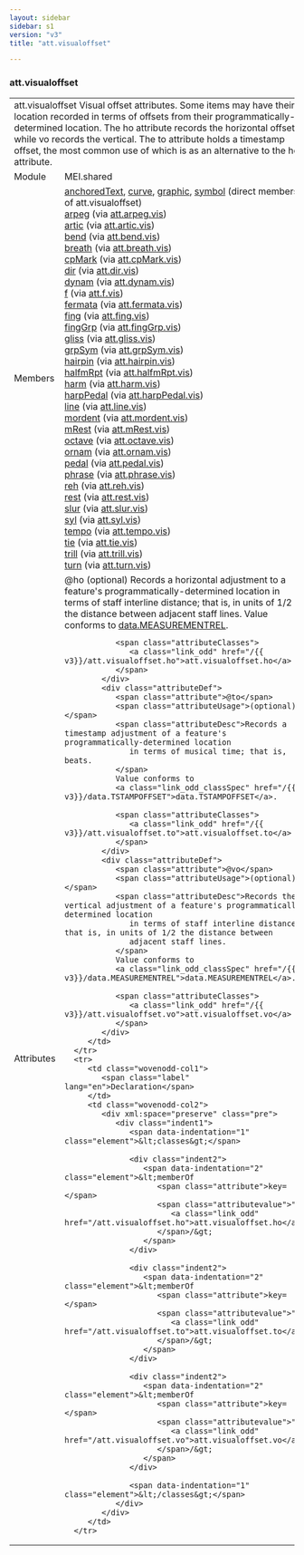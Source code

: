 ```yaml
---
layout: sidebar
sidebar: s1
version: "v3"
title: "att.visualoffset"

---
```


<div class="classSpec att">
   <h3 id="att.visualoffset">att.visualoffset</h3>
   <table class="wovenodd">
      <tr>
         <td colspan="2" class="wovenodd-col2">
            <span class="label">att.visualoffset</span> Visual offset attributes. Some items may have their location recorded in terms of
            offsets from their programmatically-determined location. The ho attribute records
            the
            horizontal offset while vo records the vertical. The to attribute holds a timestamp
            offset,
            the most common use of which is as an alternative to the ho attribute.
         </td>
      </tr>
      <tr>
         <td class="wovenodd-col1">
            <span class="label" lang="en">Module</span>
         </td>
         <td class="wovenodd-col2">MEI.shared</td>
      </tr>
      <tr>
         <td class="wovenodd-col1">
            <span class="label" lang="en">Members</span>
         </td>
         <td class="wovenodd-col2">
            <div class="parent">
               <div>
                  <a class="link_odd_elementSpec" href="/{{ v3}}/anchoredText">anchoredText</a>, 
                  <a class="link_odd_elementSpec" href="/{{ v3}}/curve">curve</a>, 
                  <a class="link_odd_elementSpec" href="/{{ v3}}/graphic">graphic</a>, 
                  <a class="link_odd_elementSpec" href="/{{ v3}}/symbol">symbol</a> (direct members of att.visualoffset)
               </div>
               <div>
                  <a class="link_odd_elementSpec" href="/{{ v3}}/arpeg">arpeg</a>
                  <span> (via 
                     <a class="link_odd_classSpec" href="/{{ v3}}/att.arpeg.vis">att.arpeg.vis</a>)
                  </span>
               </div>
               <div>
                  <a class="link_odd_elementSpec" href="/{{ v3}}/artic">artic</a>
                  <span> (via 
                     <a class="link_odd_classSpec" href="/{{ v3}}/att.artic.vis">att.artic.vis</a>)
                  </span>
               </div>
               <div>
                  <a class="link_odd_elementSpec" href="/{{ v3}}/bend">bend</a>
                  <span> (via 
                     <a class="link_odd_classSpec" href="/{{ v3}}/att.bend.vis">att.bend.vis</a>)
                  </span>
               </div>
               <div>
                  <a class="link_odd_elementSpec" href="/{{ v3}}/breath">breath</a>
                  <span> (via 
                     <a class="link_odd_classSpec" href="/{{ v3}}/att.breath.vis">att.breath.vis</a>)
                  </span>
               </div>
               <div>
                  <a class="link_odd_elementSpec" href="/{{ v3}}/cpMark">cpMark</a>
                  <span> (via 
                     <a class="link_odd_classSpec" href="/{{ v3}}/att.cpMark.vis">att.cpMark.vis</a>)
                  </span>
               </div>
               <div>
                  <a class="link_odd_elementSpec" href="/{{ v3}}/dir">dir</a>
                  <span> (via 
                     <a class="link_odd_classSpec" href="/{{ v3}}/att.dir.vis">att.dir.vis</a>)
                  </span>
               </div>
               <div>
                  <a class="link_odd_elementSpec" href="/{{ v3}}/dynam">dynam</a>
                  <span> (via 
                     <a class="link_odd_classSpec" href="/{{ v3}}/att.dynam.vis">att.dynam.vis</a>)
                  </span>
               </div>
               <div>
                  <a class="link_odd_elementSpec" href="/{{ v3}}/f">f</a>
                  <span> (via 
                     <a class="link_odd_classSpec" href="/{{ v3}}/att.f.vis">att.f.vis</a>)
                  </span>
               </div>
               <div>
                  <a class="link_odd_elementSpec" href="/{{ v3}}/fermata">fermata</a>
                  <span> (via 
                     <a class="link_odd_classSpec" href="/{{ v3}}/att.fermata.vis">att.fermata.vis</a>)
                  </span>
               </div>
               <div>
                  <a class="link_odd_elementSpec" href="/{{ v3}}/fing">fing</a>
                  <span> (via 
                     <a class="link_odd_classSpec" href="/{{ v3}}/att.fing.vis">att.fing.vis</a>)
                  </span>
               </div>
               <div>
                  <a class="link_odd_elementSpec" href="/{{ v3}}/fingGrp">fingGrp</a>
                  <span> (via 
                     <a class="link_odd_classSpec" href="/{{ v3}}/att.fingGrp.vis">att.fingGrp.vis</a>)
                  </span>
               </div>
               <div>
                  <a class="link_odd_elementSpec" href="/{{ v3}}/gliss">gliss</a>
                  <span> (via 
                     <a class="link_odd_classSpec" href="/{{ v3}}/att.gliss.vis">att.gliss.vis</a>)
                  </span>
               </div>
               <div>
                  <a class="link_odd_elementSpec" href="/{{ v3}}/grpSym">grpSym</a>
                  <span> (via 
                     <a class="link_odd_classSpec" href="/{{ v3}}/att.grpSym.vis">att.grpSym.vis</a>)
                  </span>
               </div>
               <div>
                  <a class="link_odd_elementSpec" href="/{{ v3}}/hairpin">hairpin</a>
                  <span> (via 
                     <a class="link_odd_classSpec" href="/{{ v3}}/att.hairpin.vis">att.hairpin.vis</a>)
                  </span>
               </div>
               <div>
                  <a class="link_odd_elementSpec" href="/{{ v3}}/halfmRpt">halfmRpt</a>
                  <span> (via 
                     <a class="link_odd_classSpec" href="/{{ v3}}/att.halfmRpt.vis">att.halfmRpt.vis</a>)
                  </span>
               </div>
               <div>
                  <a class="link_odd_elementSpec" href="/{{ v3}}/harm">harm</a>
                  <span> (via 
                     <a class="link_odd_classSpec" href="/{{ v3}}/att.harm.vis">att.harm.vis</a>)
                  </span>
               </div>
               <div>
                  <a class="link_odd_elementSpec" href="/{{ v3}}/harpPedal">harpPedal</a>
                  <span> (via 
                     <a class="link_odd_classSpec" href="/{{ v3}}/att.harpPedal.vis">att.harpPedal.vis</a>)
                  </span>
               </div>
               <div>
                  <a class="link_odd_elementSpec" href="/{{ v3}}/line">line</a>
                  <span> (via 
                     <a class="link_odd_classSpec" href="/{{ v3}}/att.line.vis">att.line.vis</a>)
                  </span>
               </div>
               <div>
                  <a class="link_odd_elementSpec" href="/{{ v3}}/mordent">mordent</a>
                  <span> (via 
                     <a class="link_odd_classSpec" href="/{{ v3}}/att.mordent.vis">att.mordent.vis</a>)
                  </span>
               </div>
               <div>
                  <a class="link_odd_elementSpec" href="/{{ v3}}/mRest">mRest</a>
                  <span> (via 
                     <a class="link_odd_classSpec" href="/{{ v3}}/att.mRest.vis">att.mRest.vis</a>)
                  </span>
               </div>
               <div>
                  <a class="link_odd_elementSpec" href="/{{ v3}}/octave">octave</a>
                  <span> (via 
                     <a class="link_odd_classSpec" href="/{{ v3}}/att.octave.vis">att.octave.vis</a>)
                  </span>
               </div>
               <div>
                  <a class="link_odd_elementSpec" href="/{{ v3}}/ornam">ornam</a>
                  <span> (via 
                     <a class="link_odd_classSpec" href="/{{ v3}}/att.ornam.vis">att.ornam.vis</a>)
                  </span>
               </div>
               <div>
                  <a class="link_odd_elementSpec" href="/{{ v3}}/pedal">pedal</a>
                  <span> (via 
                     <a class="link_odd_classSpec" href="/{{ v3}}/att.pedal.vis">att.pedal.vis</a>)
                  </span>
               </div>
               <div>
                  <a class="link_odd_elementSpec" href="/{{ v3}}/phrase">phrase</a>
                  <span> (via 
                     <a class="link_odd_classSpec" href="/{{ v3}}/att.phrase.vis">att.phrase.vis</a>)
                  </span>
               </div>
               <div>
                  <a class="link_odd_elementSpec" href="/{{ v3}}/reh">reh</a>
                  <span> (via 
                     <a class="link_odd_classSpec" href="/{{ v3}}/att.reh.vis">att.reh.vis</a>)
                  </span>
               </div>
               <div>
                  <a class="link_odd_elementSpec" href="/{{ v3}}/rest">rest</a>
                  <span> (via 
                     <a class="link_odd_classSpec" href="/{{ v3}}/att.rest.vis">att.rest.vis</a>)
                  </span>
               </div>
               <div>
                  <a class="link_odd_elementSpec" href="/{{ v3}}/slur">slur</a>
                  <span> (via 
                     <a class="link_odd_classSpec" href="/{{ v3}}/att.slur.vis">att.slur.vis</a>)
                  </span>
               </div>
               <div>
                  <a class="link_odd_elementSpec" href="/{{ v3}}/syl">syl</a>
                  <span> (via 
                     <a class="link_odd_classSpec" href="/{{ v3}}/att.syl.vis">att.syl.vis</a>)
                  </span>
               </div>
               <div>
                  <a class="link_odd_elementSpec" href="/{{ v3}}/tempo">tempo</a>
                  <span> (via 
                     <a class="link_odd_classSpec" href="/{{ v3}}/att.tempo.vis">att.tempo.vis</a>)
                  </span>
               </div>
               <div>
                  <a class="link_odd_elementSpec" href="/{{ v3}}/tie">tie</a>
                  <span> (via 
                     <a class="link_odd_classSpec" href="/{{ v3}}/att.tie.vis">att.tie.vis</a>)
                  </span>
               </div>
               <div>
                  <a class="link_odd_elementSpec" href="/{{ v3}}/trill">trill</a>
                  <span> (via 
                     <a class="link_odd_classSpec" href="/{{ v3}}/att.trill.vis">att.trill.vis</a>)
                  </span>
               </div>
               <div>
                  <a class="link_odd_elementSpec" href="/{{ v3}}/turn">turn</a>
                  <span> (via 
                     <a class="link_odd_classSpec" href="/{{ v3}}/att.turn.vis">att.turn.vis</a>)
                  </span>
               </div>
            </div>
         </td>
      </tr>
      <tr>
         <td class="wovenodd-col1">
            <span class="label" lang="en">Attributes</span>
         </td>
         <td class="wovenodd-col2">
            <div class="attributeDef">
               <span class="attribute">@ho</span>
               <span class="attributeUsage">(optional)</span>
               <span class="attributeDesc">Records a horizontal adjustment to a feature's programmatically-determined location
                  in terms of staff interline distance; that is, in units of 1/2 the distance between
                  adjacent staff lines.
               </span>
               Value conforms to 
               <a class="link_odd_classSpec" href="/{{ v3}}/data.MEASUREMENTREL">data.MEASUREMENTREL</a>.
               
               <span class="attributeClasses">
                  <a class="link_odd" href="/{{ v3}}/att.visualoffset.ho">att.visualoffset.ho</a>
               </span>
            </div>
            <div class="attributeDef">
               <span class="attribute">@to</span>
               <span class="attributeUsage">(optional)</span>
               <span class="attributeDesc">Records a timestamp adjustment of a feature's programmatically-determined location
                  in terms of musical time; that is, beats.
               </span>
               Value conforms to 
               <a class="link_odd_classSpec" href="/{{ v3}}/data.TSTAMPOFFSET">data.TSTAMPOFFSET</a>.
               
               <span class="attributeClasses">
                  <a class="link_odd" href="/{{ v3}}/att.visualoffset.to">att.visualoffset.to</a>
               </span>
            </div>
            <div class="attributeDef">
               <span class="attribute">@vo</span>
               <span class="attributeUsage">(optional)</span>
               <span class="attributeDesc">Records the vertical adjustment of a feature's programmatically-determined location
                  in terms of staff interline distance; that is, in units of 1/2 the distance between
                  adjacent staff lines.
               </span>
               Value conforms to 
               <a class="link_odd_classSpec" href="/{{ v3}}/data.MEASUREMENTREL">data.MEASUREMENTREL</a>.
               
               <span class="attributeClasses">
                  <a class="link_odd" href="/{{ v3}}/att.visualoffset.vo">att.visualoffset.vo</a>
               </span>
            </div>
         </td>
      </tr>
      <tr>
         <td class="wovenodd-col1">
            <span class="label" lang="en">Declaration</span>
         </td>
         <td class="wovenodd-col2">
            <div xml:space="preserve" class="pre">
               <div class="indent1">
                  <span data-indentation="1" class="element">&lt;classes&gt;</span>
                  
                  <div class="indent2">
                     <span data-indentation="2" class="element">&lt;memberOf 
                        <span class="attribute">key=</span>
                        <span class="attributevalue">"
                           <a class="link_odd" href="/att.visualoffset.ho">att.visualoffset.ho</a>"
                        </span>/&gt;
                     </span>
                  </div>
                  
                  <div class="indent2">
                     <span data-indentation="2" class="element">&lt;memberOf 
                        <span class="attribute">key=</span>
                        <span class="attributevalue">"
                           <a class="link_odd" href="/att.visualoffset.to">att.visualoffset.to</a>"
                        </span>/&gt;
                     </span>
                  </div>
                  
                  <div class="indent2">
                     <span data-indentation="2" class="element">&lt;memberOf 
                        <span class="attribute">key=</span>
                        <span class="attributevalue">"
                           <a class="link_odd" href="/att.visualoffset.vo">att.visualoffset.vo</a>"
                        </span>/&gt;
                     </span>
                  </div>
                  
                  <span data-indentation="1" class="element">&lt;/classes&gt;</span>
               </div>
            </div>
         </td>
      </tr>
   </table>
</div>